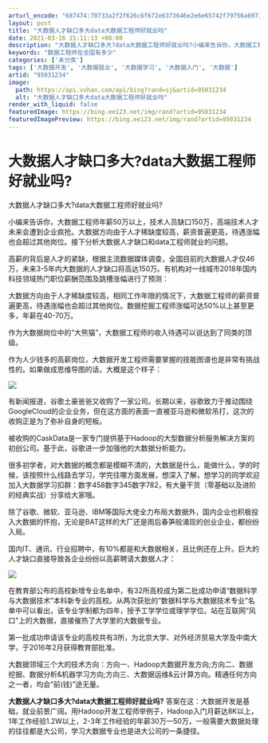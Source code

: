 ```yaml
---
arturl_encode: "687474:70733a2f2f626c6f672e6373646e2e6e65742f79756a697379:2f61727469636c652f64657461696c732f3935303331323334"
layout: post
title: "大数据人才缺口多大data大数据工程师好就业吗"
date: 2021-03-16 15:11:13 +08:00
description: "大数据人才缺口多大?data大数据工程师好就业吗?小编来告诉你，大数据工程师年薪50万以上，技术人员"
keywords: "数据工程师在全国有多少"
categories: ['未分类']
tags: ['大数据开发', '大数据就业', '大数据学习', '大数据入门', '大数据']
artid: "95031234"
image:
  path: https://api.vvhan.com/api/bing?rand=sj&artid=95031234
  alt: "大数据人才缺口多大data大数据工程师好就业吗"
render_with_liquid: false
featuredImage: https://bing.ee123.net/img/rand?artid=95031234
featuredImagePreview: https://bing.ee123.net/img/rand?artid=95031234
---
```


# 大数据人才缺口多大?data大数据工程师好就业吗?

大数据人才缺口多大?data大数据工程师好就业吗?

小编来告诉你，大数据工程师年薪50万以上，技术人员缺口150万，高端技术人才未来会遭到企业疯抢。大数据方向由于人才稀缺度较高，薪资普遍更高，待遇涨幅也会超过其他岗位。接下分析大数据人才缺口和data工程师就业的问题。

高薪的背后是人才的紧缺，根据主流数据媒体调查，全国目前的大数据人才仅46万，未来3-5年内大数据的人才缺口将高达150万。有机构对一线城市2018年国内科技领域热门职位薪酬范围及跳槽涨幅进行了预测：

大数据方向由于人才稀缺度较高，相同工作年限的情况下，大数据工程师的薪资普遍更高，待遇涨幅也会超过其他岗位。数据挖掘工程师涨幅可达50%以上甚至更多，年薪在40-70万。

作为大数据岗位中的“大熊猫”，大数据工程师的收入待遇可以说达到了同类的顶级。

作为人少钱多的高薪岗位，大数据开发工程师需要掌握的技能图谱也是非常有挑战性的。如果做成思维导图的话，大概是这个样子：

![](https://i-blog.csdnimg.cn/blog_migrate/574ac61f36746460d97d92ee09fed891.webp?x-image-process=image/format,png)

有新闻报道，谷歌土豪爸爸又收购了一家公司。长期以来，谷歌致力于推动围绕GoogleCloud的企业业务，但在这方面的表面一直被亚马逊和微软吊打，这次的收购正是为了弥补自身的短板。

被收购的CaskData是一家专门提供基于Hadoop的大型数据分析服务解决方案的初创公司。基于此，谷歌进一步加强他的大数据分析能力。

很多初学者，对大数据的概念都是模糊不清的，大数据是什么，能做什么，学的时候，该按照什么线路去学习，学完往哪方面发展，想深入了解，想学习的同学欢迎加入大数据学习扣群：数字458数字345数字782，有大量干货（零基础以及进阶的经典实战）分享给大家哦。

除了谷歌、微软、亚马逊、IBM等国际大佬全力布局大数据外，国内企业也积极投入大数据的怀抱，无论是BAT这样的大厂还是雨后春笋般涌现的创业企业，都纷纷入局。

国内IT、通讯、行业招聘中，有10%都是和大数据相关，且比例还在上升。巨大的人才缺口直接导致各企业纷纷以高薪聘请大数据人才：

![](https://i-blog.csdnimg.cn/blog_migrate/ee95f1fbfdd331bc491fec4da593bb95.webp?x-image-process=image/format,png)

在教育部公布的高校新增专业名单中，有32所高校成为第二批成功申请“数据科学与大数据技术”本科新专业的高校。从两次获批的”数据科学与大数据技术专业”名单中可以看出，该专业学制都为四年，授予工学学位或理学学位。站在互联网“风口”上的大数据，直接催热了大学里的大数据专业。

第一批成功申请该专业的高校共有3所，为北京大学、对外经济贸易大学及中南大学，于2016年2月获得教育部批准。

大数据领域三个大的技术方向：方向一、Hadoop大数据开发方向;方向二、数据挖掘、数据分析&机器学习方向;方向三、大数据运维&云计算方向。精通任何方向之一者，均会“前(钱)”途无量。

**大数据人才缺口多大?data大数据工程师好就业吗?**
答案在这：大数据开发是基础，就业前景广阔。用Hadoop开发工程师举例子，Hadoop入门月薪达8K以上，1年工作经验1.2W以上，2-3年工作经验的年薪30万—50万，一般需要大数据处理的往往都是大公司，学习大数据专业也是进大公司的一条捷径。